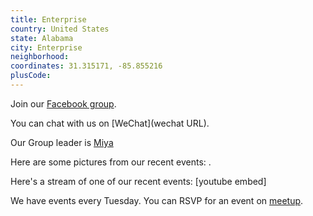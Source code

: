 ```yaml
---
title: Enterprise
country: United States
state: Alabama
city: Enterprise
neighborhood: 
coordinates: 31.315171, -85.855216
plusCode:
---
```

Join our [Facebook group](https://www.facebook.com/groups/free.code.camp.enterprise.alabama).

You can chat with us on [WeChat](wechat URL).

Our Group leader is [Miya](freecodecamp.org/miya)

Here are some pictures from our recent events:
![]().

Here's a stream of one of our recent events:
[youtube embed]

We have events every Tuesday. You can RSVP for an event on [meetup](meetupurl).
